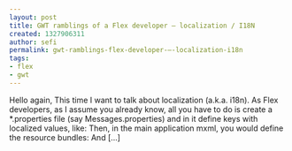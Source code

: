 ```yaml
---
layout: post
title: GWT ramblings of a Flex developer – localization / I18N
created: 1327906311
author: sefi
permalink: gwt-ramblings-flex-developer-–-localization-i18n
tags:
- flex
- gwt
---
```

Hello again, This time I want to talk about localization (a.k.a. i18n). As Flex developers, as I assume you already know, all you have to do is create a *.properties file (say Messages.properties) and in it define keys with localized values, like: Then, in the main application mxml, you would define the resource bundles: And [...]<img alt="" border="0" src="http://stats.wordpress.com/b.gif?host=flexblackbelt.wordpress.com&blog=5633522&post=568&subd=flexblackbelt&ref=&feed=1" width="1" height="1" />
